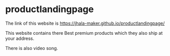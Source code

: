 # productlandingpage

The link of this website is https://jhala-maker.github.io/productlandingpage/

This website contains there Best premium products which they also ship at your address.

There is also video song.
